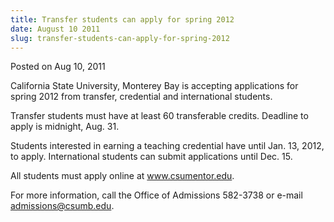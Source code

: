 ```yaml
---
title: Transfer students can apply for spring 2012
date: August 10 2011
slug: transfer-students-can-apply-for-spring-2012
---
```





<span class="date">Posted on Aug 10, 2011    </span>
<p>California State University, Monterey Bay is accepting
applications for spring 2012 from transfer, credential and
international students.</p>
<p>Transfer students must have at least 60 transferable credits.
Deadline to apply is midnight, Aug. 31.</p>
<p>Students interested in earning a teaching credential have until
Jan. 13, 2012, to apply. International students can submit
applications until Dec. 15.</p>
<p>All students must apply online at <a href="http://www.csumentor.edu" title="www.csumentor.edu">www.csumentor.edu</a>.</p>
<p>For more information, call the Office of Admissions 582-3738 or
e-mail <a href="mailto:admissions@csumb.edu">admissions@csumb.edu</a>.</p>






